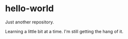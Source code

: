 # hello-world
Just another repository.

Learning a little bit at a time. 
I'm still getting the hang of it. 
